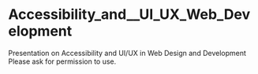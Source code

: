 # Accessibility_and__UI_UX_Web_Development
Presentation on Accessibility and UI/UX in Web Design and Development
Please ask for permission to use. 
